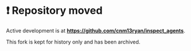 # ❗ Repository moved

Active development is at **https://github.com/cnm13ryan/inspect_agents**.

This fork is kept for history only and has been archived.
